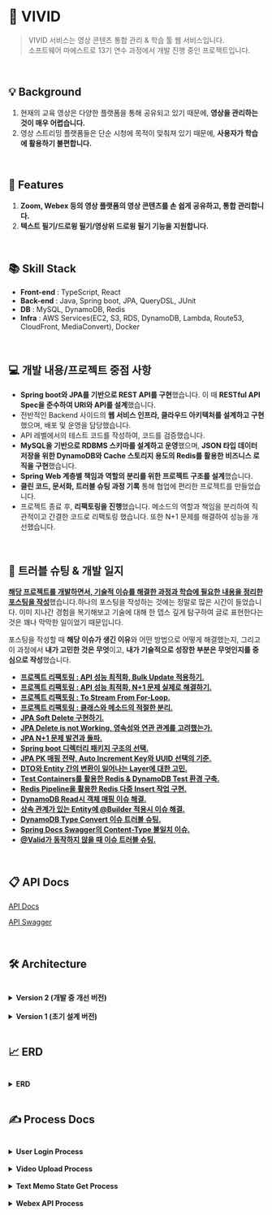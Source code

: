 #  🙊 VIVID
> VIVID 서비스는 영상 콘텐츠 통합 관리 & 학습 툴 웹 서비스입니다.<br>
> 소프트웨어 마에스트로 13기 연수 과정에서 개발 진행 중인 프로젝트입니다.
<br>

##  💡  Background
1. 현재의 교육 영상은 다양한 플랫폼을 통해 공유되고 있기 때문에, **영상을 관리하는 것이 매우 어렵습니다.**
2. 영상 스트리밍 플랫폼들은 단순 시청에 목적이 맞춰져 있기 때문에, **사용자가 학습에 활용하기 불편합니다.**
<br>

##  📝  Features
1. **Zoom, Webex 등의 영상 플랫폼의 영상 콘텐츠를 손 쉽게 공유하고, 통합 관리합니다.**
2. **텍스트 필기/드로윙 필기/영상위 드로윙 필기 기능을 지원합니다.**

<br>

##  📚  Skill Stack

- **Front-end** : TypeScript, React
- **Back-end** : Java, Spring boot, JPA, QueryDSL, JUnit
- **DB** : MySQL, DynamoDB, Redis
- **Infra** : AWS Services(EC2, S3, RDS, DynamoDB, Lambda, Route53, CloudFront, MediaConvert), Docker

<br>

## 💻 개발 내용/프로젝트 중점 사항
- **Spring boot와 JPA를 기반으로 REST API를 구현**했습니다. 이 때 **RESTful API Spec을 준수하여 URI와 API를 설계**했습니다.
- 전반적인 Backend 사이드의 **웹 서비스 인프라, 클라우드 아키텍처를 설계하고 구현** 했으며, 배포 및 운영을 담당했습니다.
- API 레벨에서의 테스트 코드를 작성하여, 코드를 검증했습니다.
- **MySQL을 기반으로 RDBMS 스키마를 설계하고 운영**했으며, **JSON 타입 데이터 저장을 위한 DynamoDB와 Cache 스토리지 용도의 Redis를 활용한 비즈니스 로직을 구현**했습니다.
- **Spring Web 계층별 책임과 역할의 분리를 위한 프로젝트 구조를 설계**했습니다.
- **클린 코드, 문서화, 트러블 슈팅 과정 기록** 통해 협업에 편리한 프로젝트를 만들었습니다.
- 프로젝트 종료 후, **리팩토링을 진행**했습니다. 메소드의 역할과 책임을 분리하여 직관적이고 간결한 코드로 리팩토링 했습니다. 또한 N+1 문제를 해결하여 성능을 개선했습니다.

<br>

## 🎯 트러블 슈팅 & 개발 일지

[**해당 프로젝트를 개발하면서, 기술적 이슈를 해결한 과정과 학습에 필요한 내용을 정리한 포스팅을 작성**](https://blog.byuk.site/resume/projects/vivid)했습니다.하나의 포스팅을 작성하는 것에는 정말로 많은 시간이 들었습니다. 이미 지나간 경험을 복기해보고 기술에 대해 한 뎁스 깊게 탐구하여 글로 표현한다는 것은 꽤나 막막한 일이었기 때문입니다.

포스팅을 작성할 때 **해당 이슈가 생긴 이유**와 어떤 방법으로 어떻게 해결했는지, 그리고 이 과정에서 **내가 고민한 것은 무엇**이고, **내가 기술적으로 성장한 부분은 무엇인지를 중심으로 작성**했습니다.

- [**프로젝트 리팩토링 : API 성능 최적화, Bulk Update 적용하기.**](https://blog.byuk.site/b01faa4a-02a9-4d9a-a93f-3e7e4dc24c4e)
- [**프로젝트 리팩토링 : API 성능 최적화, N+1 문제 실제로 해결하기.**](https://blog.byuk.site/ca998347-ef7c-4e88-8e24-274b1778e85d)
- [**프로젝트 리팩토링 : To Stream From For-Loop.**](https://blog.byuk.site/55b659cd-e9ce-49cb-9fbd-ad0468f28996)
- [**프로젝트 리팩토링 : 클래스와 메소드의 적절한 분리.**](https://blog.byuk.site/a33ecd35-0261-4907-a0ed-646630cd7530)
- [**JPA Soft Delete 구현하기.**](https://blog.byuk.site/538fd0c1-a40c-4eb6-9761-fe396b64a5c4)
- [**JPA Delete is not Working, 영속성와 연관 관계를 고려했는가.**](https://blog.byuk.site/927ff674-ce08-4ca0-bfef-c73c0cb78470)
- [**JPA N+1 문제 발견과 돌파.**](https://blog.byuk.site/8a5507af-47b9-4537-a353-30db2b25cd19)
- [**Spring boot 디렉터리 패키지 구조의 선택.**](https://blog.byuk.site/3d1869ab-d4a6-450c-84c6-33588d1e33fc)
- [**JPA PK 매핑 전략, Auto Increment Key와 UUID 선택의 기준.**](https://blog.byuk.site/8a6da7b1-f2c8-4e68-8e0c-5224b9bcffdf)
- [**DTO와 Entity 간의 변환이 일어나는 Layer에 대한 고민.**](https://blog.byuk.site/73f16574-2522-4694-a504-db011b3007cc)
- [**Test Containers를 활용한 Redis & DynamoDB Test 환경 구축.**](https://blog.byuk.site/769babf6-4e8d-4d65-a03a-ea80a1d0840a)
- [**Redis Pipeline을 활용한 Redis 다중 Insert 작업 구현.**](https://blog.byuk.site/eabb6cd5-3802-4f25-a7f7-759d68c9f457)
- [**DynamoDB Read시 객체 매핑 이슈 해결.**](https://blog.byuk.site/146d3593-b869-4ed2-8d52-f2a12a572a11)
- [**상속 관계가 있는 Entity에 @Builder 적용시 이슈 해결.**](https://blog.byuk.site/8d844962-7225-4d83-94ae-b3987ccc9f7f)
- [**DynamoDB Type Convert 이슈 트러블 슈팅.**](https://blog.byuk.site/af6bec6b-4d6a-42d5-8416-2270606861f2)
- [**Spring Docs Swagger의 Content-Type 불일치 이슈.**](https://blog.byuk.site/3519b547-697e-4efb-8b58-94752afac488)
- [**@Valid가 동작하지 않을 때 이슈 트러블 슈팅.**](https://blog.byuk.site/3228f679-3620-4358-9e2d-a4075f60fe8b)

<br>

##  📋  API Docs

[API Docs](https://cooing-delivery-882.notion.site/VIVID-API-DOCS-2a2e38bedafe407e98387a7421d25429)

[API Swagger](https://api.dev.edu-vivid.com/swagger-ui/index.html#/)

<br>

##  🛠️  Architecture

<br>

<details>
<summary><b>Version 2 (개발 중 개선 버전)</b></summary>

![architecture-시스템구성도 v2 drawio (1)](https://user-images.githubusercontent.com/64072741/200391094-9b8fa3d9-9d49-4e77-905b-6b4f287fe0c5.png)

- AWS ALB(Application Load Balancer)을 이용하여 부하분산을 관리했습니다.
- **Nginx 웹서버를 사용하지 않고, S3와 CDN을 활용하여 서버리스하게 정적 콘텐츠를 호스팅하는 방식으로 개선시켰습니다.**
해당 방식을 활용하면, 웹서버 인스턴스를 따로 유지보수할 필요가 없어집니다. 
또한 가격 측면에서도 훨씬 더 저렴해진다는 이점이 있습니다.
- **Redis 서버 각각의 명시적으로 나타나도록 아키텍처에 배치했으며, 이를 하나의 subnet에 배치했습니다.** 각각의 Redis 서버의 역할은 다음과 같습니다.
    - **Cache Server** : 특정 value들을 캐싱합니다.
    - **Session Server** : 2개의 인스턴스의 Session을 관리합니다.
    - **API Cache Server** : API 호출을 캐싱합니다.
- 현재 프로젝트 규모상 RDS는 하나의 인스턴스만 있으면 충분하다고 생각했기 때문에, RDS는 하나만 배치하고, 이를 미러링하는 RDS를 추가 배치했습니다.
- Lambda를 활용한 DynamoDB CRUD API가 존재합니다.

</details>

<br>

<details>

<summary><b>Version 1 (초기 설계 버전)</b></summary>

> 해당 버전은 Version 2에서 개선 및 수정됐습니다.

![architecture-시스템구성도 drawio](https://user-images.githubusercontent.com/64072741/200391087-092c9f99-a456-48d9-9d78-d41dec6ee6d7.png)

- AWS ALB(Application Load Balancer)을 이용하여 부하분산을 관리했습니다.
- Web Server로 NginX, WAS로 Spring boot Server을 이용했습니다.
각각은 EC2 하나씩에 관리되며 총 4개의 EC2 인스턴스가 AutoScaling 되도록 설계했습니다.
- DB로서 Cache 역할을 하는 Redis와 RDS를 배치를 했습니다. 각각의 Redis와 RDS는 채널링 될 수 있도록 설계했습니다. AZ1와 AZ2의 Redis는 다른 용도의 데이터를 캐싱하도록 설계했습니다.
- Lambda를 활용한 DynamoDB CRUD API가 존재합니다.
- AWS CloudFront(CDN)를 활용해 콘텐츠 전송 성능을 향상 시켰습니다.

</details>

<br>

##  📈  ERD

<br>

<details>
<summary><b>ERD</b></summary>

![ggg](https://user-images.githubusercontent.com/64072741/200392125-afe96a91-32d1-4b6d-9224-a59bc25f5cd4.png)

</details>

<br>

##  ✍️  Process Docs

<br>

<details>
<summary><b>User Login Process</b></summary>

<br>

![image](https://user-images.githubusercontent.com/64072741/200394236-cbc86a4e-79b0-4fa4-9841-c9b127fb2c57.png)

### 최초 구글 로그인 시 

- redirect url을 통해 클라이언트 사이드에서 구글 로그인을 시도합니다.
- 로그인 성공 시, 서버의 successful 핸들러가 응답을 받습니다. 이에 따라 회원가입된 유저가 아닌 경우, 회원가입을 진행합니다.
- 로그인 성공 시, refresh token을 redis 세션 서버에 저장하고 클라이언트에 access token을 url 파라미터에 실어나서 반환합니다.

<br>

### 정상 API 호출 시

- header에 access token을 정상적으로 포함하고, 만료되지 않고 유효한 access token인 경우 정상적으로 api가 동작합니다.

<br>

### Access Token 재발급

- access token이 만료됐다면, redis 세션 서버에서 refresh token을 확인합니다.
- refresh token이 존재하고 유효하다면, access token을 재발급해줍니다.

</details>

<br>

<details>
<summary><b>Video Upload Process</b></summary>

<br>

![image (1)](https://user-images.githubusercontent.com/64072741/200394244-8b58ae20-8563-4a29-a490-35fde6961fb2.png)

### Video 업로드

- Raw Video Storage에 video 파일 원본이 업로드 됩니다.
- Raw Video Storage 업로드 완료 된 후, 람다 함수를 통해 MediaConvert 트랜스 코딩 작업이 실행됩니다.
- MediaConvert 트랜스 코딩 작업이 완료된 후, Service Video Storage에 트랜스 코딩된 video 파일이 업로드 됩니다.
- Service Video Storage에 업로드 완료된 후, 람다 함수를 통해 서버에 트랜스 코딩 상태를 successful로 바꾸는 API를 호출합니다.

</details>

<br>

<details>
<summary><b>Text Memo State Get Process</b></summary>

<br>

![image (2)](https://user-images.githubusercontent.com/64072741/200394247-5f0084d4-ab7b-47bf-b8d0-ca6c3bffba6b.png)

### Text Memo State Latest Get, 캐시에 존재할 경우

- redis에서 latest를 get합니다.

<br>

### Text Memo State Latest Get, 캐시에 존재하지 않을 경우
    
- latest가 redis에 존재하지 않을 경우, DynamoDB에서 Get해옵니다.

<br>

### Text Memo State History Get

- History는 DynamoDB에서만 Get 해옵니다.


</details>

<br>

<details>
<summary><b>Webex API Process</b></summary>

<br>

![image (3)](https://user-images.githubusercontent.com/64072741/200394253-18542d8f-b107-48bb-af89-88b38d3bceab.png)

### Webex 로그인, Webex Access Token Get

- Webex 계정 연동을 위해서는 Webex Oauth 로그인이 필요합니다.
- Webex 로그인을 통해서 code를 얻습니다.
- 해당 code를 이용해서 Webex Access Token을 얻고, 이를 DB에 저장합니다.

<br>

### Webex 녹화본 리스트 Get, Access Token이 존재할 경우
    
- 로그인한 유저가 이전의 Webex 로그인을 통해 Access token을 갖고 있을 경우,
서버에서 외부 Webex api 호출을 통해 녹화본 데이터를 얻을 수 있습니다.

<br>

### Webex 녹화본 업로드

- 녹화본 리스트에서 recording id를 이용해서 다운로드 링크를 get하는 외부 Webex api를 호출합니다.
- 다운로드 링크를 통해서 VIVID 스토리지에 영상을 업로드하고, Video 객체를 생성합니다.
- 생성된 video id를 return 합니다.

</details>



